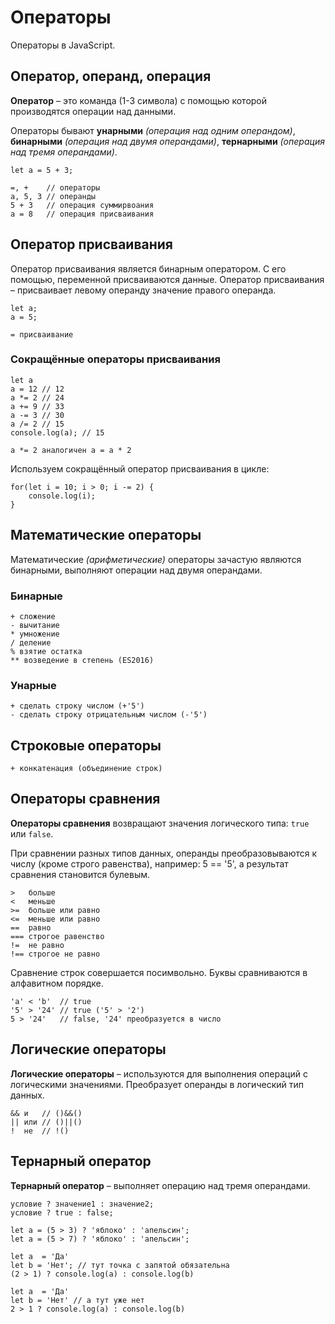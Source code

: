 # Операторы
Операторы в JavaScript.

## Оператор, операнд, операция
**Оператор** &ndash; это команда (1-3 символа) с помощью которой производятся операции над данными.

Операторы бывают **унарными** *(операция над одним операндом)*, **бинарными** *(операция над двумя операндами)*, **тернарными** *(операция над тремя операндами)*.

    let a = 5 + 3;

    =, +    // операторы
    a, 5, 3 // операнды
    5 + 3   // операция суммирвоания
    a = 8   // операция присваивания

## Оператор присваивания
Оператор присваивания является бинарным оператором. С его помощью, переменной присваиваются данные.
Оператор присваивания &ndash; присваивает левому операнду значение правого операнда.

    let a;
    a = 5;

    = присваивание

### Сокращённые операторы присваивания

    let a
    a = 12 // 12
    a *= 2 // 24
    a += 9 // 33
    a -= 3 // 30
    a /= 2 // 15
    console.log(a); // 15

    a *= 2 аналогичен a = a * 2

Используем сокращённый оператор присваивания в цикле:

    for(let i = 10; i > 0; i -= 2) {
        console.log(i);
    }

## Математические операторы
Математические *(арифметические)* операторы зачастую являются бинарными, выполняют операции над двумя операндами.

### Бинарные
    + сложение
    - вычитание
    * умножение
    / деление
    % взятие остатка
    ** возведение в степень (ES2016)

### Унарные
    + сделать строку числом (+'5')
    - сделать строку отрицательным числом (-'5')

## Строковые операторы
    + конкатенация (объединение строк)

## Операторы сравнения
**Операторы сравнения** возвращают значения логического типа: `true` или `false`.

При сравнении разных типов данных, операнды преобразовываются к числу (кроме строго равенства), например: 5 == '5', а результат сравнения становится булевым.

    >   больше
    <   меньше
    >=  больше или равно
    <=  меньше или равно
    ==  равно
    === строгое равенство
    !=  не равно
    !== строгое не равно

Сравнение строк совершается посимвольно. Буквы сравниваются в алфавитном порядке.

    'a' < 'b'  // true
    '5' > '24' // true ('5' > '2')
    5 > '24'   // false, '24' преобразуется в число

## Логические операторы
**Логические операторы** &ndash; используются для выполнения операций с логическими значениями. Преобразует операнды в логический тип данных.

    && и   // ()&&()
    || или // ()||()
    !  не  // !()

## Тернарный оператор
**Тернарный оператор** &ndash; выполняет операцию над тремя операндами.

    условие ? значение1 : значение2;
    условие ? true : false;

    let a = (5 > 3) ? 'яблоко' : 'апельсин';
    let a = (5 > 7) ? 'яблоко' : 'апельсин';

    let a  = 'Да'
    let b = 'Нет'; // тут точка с запятой обязательна
    (2 > 1) ? console.log(a) : console.log(b)

    let a  = 'Да'
    let b = 'Нет' // а тут уже нет
    2 > 1 ? console.log(a) : console.log(b)
